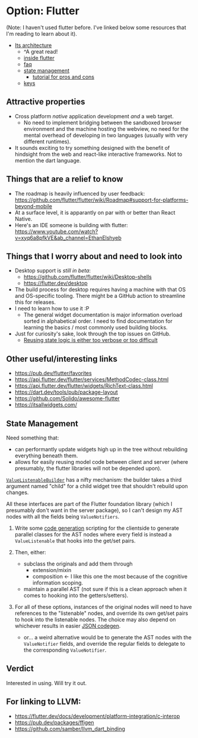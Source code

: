 # Option: Flutter

(Note: I haven't used flutter before. I've linked below some resources that I'm reading to learn about it).

- [Its architecture](https://flutter.dev/docs/resources/architectural-overview)
  - ^A great read!
  - [inside flutter](https://flutter.dev/docs/resources/inside-flutter#linear-reconciliation)
  - [faq](https://flutter.dev/docs/resources/faq)
  - [state management](https://flutter.dev/docs/development/data-and-backend/state-mgmt/simple)
    - [tutorial for pros and cons](https://blog.codemagic.io/flutter-tutorial-pros-and-cons-of-state-management-approaches/)
  - [keys](https://api.flutter.dev/flutter/foundation/Key-class.html)

## Attractive properties

- Cross platform _native_ application development _and_ a web target.
  - No need to implement bridging between the sandboxed browser environment and the machine hosting the webview, no need for the mental overhead of developing in two languages (usually with very different runtimes).
- It sounds exciting to try something designed with the benefit of hindsight from the web and react-like interactive frameworks. Not to mention the dart language.

## Things that are a relief to know

- The roadmap is heavily influenced by user feedback: https://github.com/flutter/flutter/wiki/Roadmap#support-for-platforms-beyond-mobile
- At a surface level, it is apparantly on par with or better than React Native.
- Here's an IDE someone is building with flutter: https://www.youtube.com/watch?v=xyq6a8pfkVE&ab_channel=EthanElshyeb

## Things that I worry about and need to look into

- Desktop support is _still in beta_:
  - https://github.com/flutter/flutter/wiki/Desktop-shells
  - https://flutter.dev/desktop
- The build process for desktop requires having a machine with that OS and OS-specific tooling. There might be a GitHub action to streamline this for releases.
- I need to learn how to use it :P
  - The general widget documentation is major information overload sorted in alphabetical order. I need to find documentation for learning the basics / most commonly used building blocks.
- Just for curiosity's sake, look through the top issues on GitHub.
  - [Reusing state logic is either too verbose or too difficult](https://github.com/flutter/flutter/issues/51752)

## Other useful/interesting links

- https://pub.dev/flutter/favorites
- https://api.flutter.dev/flutter/services/MethodCodec-class.html
- https://api.flutter.dev/flutter/widgets/RichText-class.html
- https://dart.dev/tools/pub/package-layout
- https://github.com/Solido/awesome-flutter
- https://itsallwidgets.com/

## State Management

Need something that:

- can performantly update widgets high up in the tree without rebuilding everything beneath them.
- allows for easily reusing model code between client and server (where presumably, the flutter libraries will not be depended upon).

[`ValueListenableBuilder`](https://api.flutter.dev/flutter/widgets/ValueListenableBuilder-class.html) has a nifty mechanism: the builder takes a third argument named "child" for a child widget tree that shouldn't rebuild upon changes.

All these interfaces are part of the Flutter foundation library (which I presumably don't want in the server package), so I can't design my AST nodes with all the fields being `ValueNotifiers`.

1. Write some [code generation](https://www.raywenderlich.com/22180993-flutter-code-generation-getting-started) scripting for the clientside to generate parallel classes for the AST nodes where every field is instead a `ValueListenable` that hooks into the get/set pairs.

1. Then, either:
    - subclass the originals and add them through
      - extension/mixin
      - composition <- I like this one the most because of the cognitive information scoping.
    - maintain a parallel AST (not sure if this is a clean approach when it comes to hooking into the getters/setters).

1. For all of these options, instances of the original nodes will need to have references to the "listenable" nodes, and override its own get/set pairs to hook into the listenable nodes. The choice may also depend on whichever results in easier [JSON codegen](https://flutter.dev/docs/development/data-and-backend/json).
    - or... a weird alternative would be to generate the AST nodes with the `ValueNotifier` fields, and override the regular fields to delegate to the corresponding `ValueNotifier`.

## Verdict

Interested in using. Will try it out.

## For linking to LLVM:

- https://flutter.dev/docs/development/platform-integration/c-interop
- https://pub.dev/packages/ffigen
- https://github.com/samber/llvm_dart_binding
